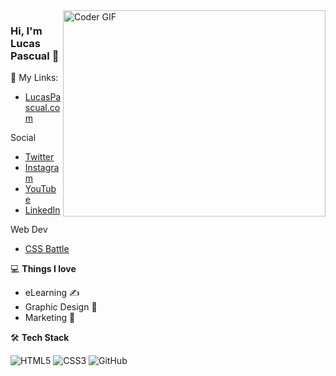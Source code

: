 <img align="right" src="https://github.com/rajaprerak/rajaprerak/blob/master/developer.gif" alt="Coder GIF" width="420" height="330">



### Hi, I'm Lucas Pascual 👋

🎯 My Links:

- [LucasPascual.com](https://lucaspascual.com/)

Social
- [Twitter](https://www.instagram.com/xlucaspascual/)
- [Instagram](https://www.instagram.com/xlucaspascual/)
- [YouTube](https://www.instagram.com/xlucaspascual/)
- [LinkedIn](https://www.linkedin.com/in/xlucaspascual/)

Web Dev
- [CSS Battle]([https://rajaprerak.github.io/](https://cssbattle.dev/player/xlucaspascual))

💻 **Things I love**
- eLearning ✍️
- Graphic Design 🧐
- Marketing 😬
    
🛠 **Tech Stack**

![HTML5](https://img.shields.io/badge/-HTML5-000000?style=flat&logo=HTML5)
![CSS3](https://img.shields.io/badge/-CSS3-000000?style=flat&logo=CSS3)
![GitHub](https://img.shields.io/badge/-GitHub-000000?style=flat&logo=github&logoColor=FFFFFF)

